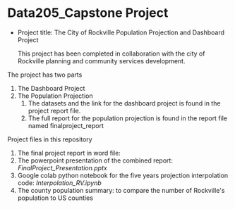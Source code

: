 # Data205_Capstone Project

* Project title: The City of Rockville Population Projection and Dashboard Project

  This project has been completed in collaboration with the city of Rockville planning and community services development.
  
The project has two parts
1. The Dashboard Project
2. The Population Projection
   1. The datasets and the link for the dashboard project is found in the project report file.
   2. The full report for the population projection is found in the report file named finalproject_report

Project files in this repository
1. The final project report in word file: 
2. The powerpoint presentation of the combined report: *FinalProject_Presentation.pptx*
3. Google colab python notebook for the five years projection interpolation code: *Interpolation_RV.ipynb*
4. The county population summary: to compare the number of Rockville's population to US counties
